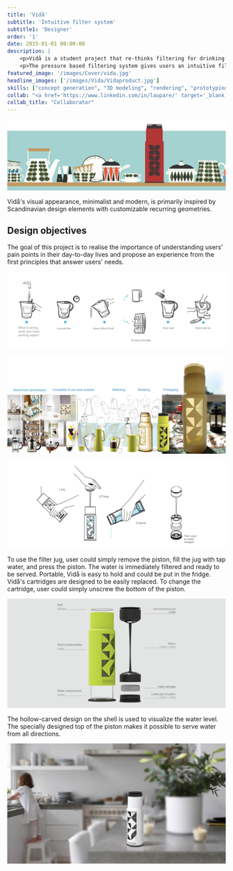```yaml
---
title: 'Vidå'
subtitle: 'Intuitive filter system'
subtitle1: 'Designer'
order: '1'
date: 2015-01-01 00:00:00
description: |
    <p>Vidå is a student project that re-thinks filtering for drinking water for the brand Bodum.</p>
    <p>The pressure based filtering system gives users an intuitive filtering experience, allowing users to get drinking water instantly.</p>
featured_image: '/images/Cover/vida.jpg'
headline_images: ['/images/Vida/Vidaproduct.jpg']
skills: ["concept generation", "3D modeling", "rendering", "prototyping"]
collab: "<a href='https://www.linkedin.com/in/laupare/' target='_blank'>Laura Paré</a>"
collab_title: "Collaborator"  
---
```



![](/images/Vida/graphic.jpg)

 Vidå's visual appearance, minimalist and modern, is primarily inspired by Scandinavian design elements with customizable recurring geometries. 

## Design objectives
The goal of this project is to realise the importance of understanding users' pain points in their day-to-day lives and propose an experience from the first principles that answer users' needs.

![](/images/Vida/analysis.jpg)

![](/images/Vida/process.jpg)

![](/images/Vida/usage.jpg)

To use the filter jug, user could simply remove the piston, fill the jug with tap water, and press the piston. The water is immediately filtered and ready to be served. 
Portable, Vidå is easy to hold and could be put in the fridge. 
Vidå's cartridges are designed to be easily replaced. To change the cartridge, user could simply unscrew the bottom of the piston.

![](/images/Vida/vidatech.jpg)

The hollow-carved design on the shell is used to visualize the water level. The specially designed top of the piston makes it possible to serve water from all directions.

![](/images/Vida/vidarendu.jpg)

